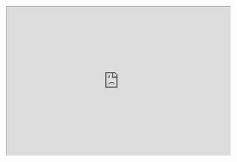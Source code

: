 

<iframe src="https://andreatosne.github.io/pag/index.html" width="600" height="400"></iframe>

<link rel="stylesheet" type="text/css" href="https://andreatosne.github.io/pag/style.css">

